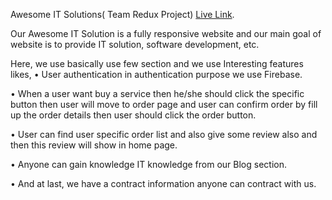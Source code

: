 
Awesome IT Solutions( Team Redux Project) [Live Link](https://awesome-solutions-31e07.web.app/).

Our Awesome IT Solution is a fully responsive website and our main goal of website is to provide IT solution, software development, etc.

Here, we use basically use few section and we use Interesting features likes,
•	 User authentication in authentication purpose we use Firebase.

•	When a user want buy a service then he/she should click the specific button then user will move to order page and user can confirm order by fill up the order details then user should click the order button.

•	User can find user specific order list and also give some review also and then this review will show in home page.

•	Anyone can gain knowledge IT knowledge from our Blog section.

•	And at last, we have a contract information anyone can contract with us.
